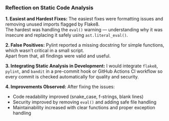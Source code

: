 ### Reflection on Static Code Analysis

**1. Easiest and Hardest Fixes:**
The easiest fixes were formatting issues and removing unused imports flagged by Flake8.  
The hardest was handling the `eval()` warning — understanding why it was insecure and replacing it safely using `ast.literal_eval()`.

**2. False Positives:**
Pylint reported a missing docstring for simple functions, which wasn’t critical in a small script.  
Apart from that, all findings were valid and useful.

**3. Integrating Static Analysis in Development:**
I would integrate `flake8`, `pylint`, and `bandit` in a pre-commit hook or GitHub Actions CI workflow so every commit is checked automatically for quality and security.

**4. Improvements Observed:**
After fixing the issues:
- Code readability improved (snake_case, f-strings, blank lines)
- Security improved by removing `eval()` and adding safe file handling
- Maintainability increased with clear functions and proper exception handling
